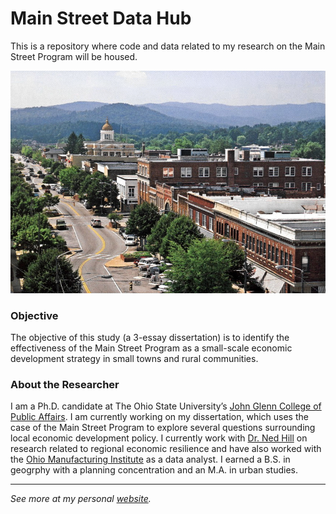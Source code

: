 # Main Street Data Hub

This is a repository where code and data related to my research on the Main Street Program will be housed.

<p align="center">
  <img width="600" src="img/mainst_nc.png">
</p>

### Objective
The objective of this study (a 3-essay dissertation) is to identify the effectiveness of the Main Street Program as a small-scale economic development strategy in small towns and rural communities.

### About the Researcher

I am a Ph.D. candidate at The Ohio State University’s [John Glenn College of Public Affairs](https://glenn.osu.edu/). I am currently working on my dissertation, which uses the case of the Main Street Program to explore several questions surrounding local economic development policy. I currently work with [Dr. Ned Hill](http://glenn.osu.edu/faculty/glenn-faculty/hill/) on research related to regional economic resilience and have also worked with the [Ohio Manufacturing Institute](https://omi.osu.edu/) as a data analyst. I earned a B.S. in geogrphy with a planning concentration and an M.A. in urban studies.

***

*See more at my personal [website](https://andrewvanleuven.com/).*
